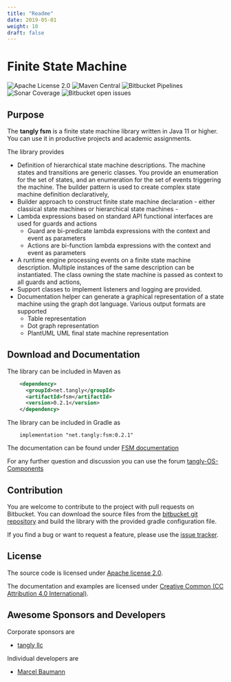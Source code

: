 ```yaml
---
title: "Readme"
date: 2019-05-01
weight: 10
draft: false
---
```


# Finite State Machine

![Apache License 2.0](https://img.shields.io/badge/license-Apache%202-blue.svg)
![Maven Central](https://img.shields.io/maven-central/v/net.tangly/fsm.svg)
![Bitbucket Pipelines](https://img.shields.io/bitbucket/pipelines/tangly-team/tangly-os.svg)
![Sonar Coverage](https://img.shields.io/sonar/https/sonarcloud.io/tangly-os-at-tangly.net/coverage.svg)
![Bitbucket open issues](https://img.shields.io/bitbucket/issues-raw/tangly/tangly-os.svg)

## Purpose
The **tangly fsm** is a finite state machine library written in Java 11 or higher. You can use it in productive projects and academic assignments.

The library provides

* Definition of hierarchical state machine descriptions. The machine states and transitions are generic classes. You provide an enumeration for the
  set of states, and an enumeration for the set of events triggering the machine. The builder pattern is used to create complex state machine 
  definition declaratively,
* Builder approach to construct finite state machine declaration - either classical state machines or hierarchical state machines -
* Lambda expressions based on standard API functional interfaces are used for guards and actions
  * Guard are bi-predicate lambda expressions with the context and event as parameters
  * Actions are bi-function lambda expressions with the context and event as parameters 
* A runtime engine processing events on a finite state machine description. Multiple instances of the same description can be instantiated. The class 
  owning the state machine is passed as context to all guards and actions,
* Support classes to implement listeners and logging are provided. 
* Documentation helper can generate a graphical representation of a state machine using the graph dot language. Various output formats are supported
  * Table representation
  * Dot graph representation
  * PlantUML UML final state machine representation

## Download and Documentation
The library can be included in Maven as

```xml
    <dependency>
      <groupId>net.tangly</groupId>
      <artifactId>fsm</artifactId>
      <version>0.2.1</version>
    </dependency>
```    

The library can be included in Gradle as

```
    implementation "net.tangly:fsm:0.2.1"
```
 
The documentation can be found under [FSM documentation](https://tangly-team.bitbucket.io)

For any further question and discussion you can use the forum [tangly-OS-Components](https://groups.google.com/d/forum/tangly-os-components)
        
## Contribution

You are welcome to contribute to the project with pull requests on Bitbucket. You can download the source files from the 
[bitbucket git repository](https://bitbucket.org/tangly-team/tangly-os.git) and build  the library with the provided gradle configuration file.

If you find a bug or want to request a feature, please use the [issue tracker](https://bitbucket.org/tangly-team/tangly-os/issues).

## License
The source code is licensed under [Apache license 2.0](https://www.apache.org/licenses/LICENSE-2.0).

The documentation and examples are licensed under [Creative Common (CC Attribution 4.0 International)](https://creativecommons.org/licenses/by/4.0/).

## Awesome Sponsors and Developers
Corporate sponsors are

* [tangly llc](https://www.tangly.net)

Individual developers are

* [Marcel Baumann](https://linkedin.com/in/marcelbaumann)
